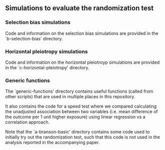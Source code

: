 ## Simulations to evaluate the randomization test


### Selection bias simulations

Code and information on the selection bias simulations are provided in the `b-selection-bias' directory.

### Horizontal pleiotropy simulations

Code and information on the horizontal pleiotroyp simulations are provided in the `c-horizontal-pleiotropy' directory.


### Generic functions

The `generic-functions' directory contains useful functions (called from other scripts) that are used in multiple places in this repository.

It also contains the code for a speed test where we compared calculating the unadjusted association between two variables 
(i.e. mean difference of the outcome per 1 unit higher exposure) using linear regression vs a correlation approach.


Note that the `a-branson-basic' directory contains some code used to initially try out the randomization test, such that this 
code is not used in the analysis reported in the accompanying paper.

